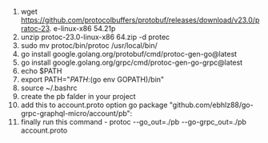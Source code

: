 1. wget https://github.com/protocolbuffers/protobuf/releases/download/v23.0/pratoc-23.
   e-linux-x86 54.21p
2. unzip protoc-23.0-linux-x86 64.zip -d protec
3. sudo mv protoc/bin/protoc /usr/local/bin/
4. go install google.golang.org/protobuf/cmd/protoc-gen-go@latest
5. go install google.golang.org/grpc/cmd/protoc-gen-go-grpc@latest
6. echo $PATH
7. export PATH="$PATH:$(go env GOPATH)/bin"
8. source ~/.bashrc
9. create the pb falder in your project
10. add this to account.proto option go package "github.com/ebhlz88/go-grpc-graphql-micro/account/pb":
11. finally run this command - protoc --go_out=./pb --go-grpc_out=./pb account.proto
